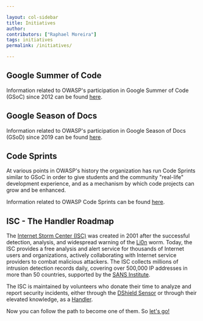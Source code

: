 ```yaml
---

layout: col-sidebar
title: Initiatives
author:
contributors: ["Raphael Moreira"]
tags: initiatives
permalink: /initiatives/

---
```


## Google Summer of Code

Information related to OWASP's participation in Google Summer of Code (GSoC) since 2012 can be found [here](gsoc).

## Google Season of Docs

Information related to OWASP's participation in Google Season of Docs (GSoD) since 2019 can be found [here](gsod).


## Code Sprints

At various points in OWASP's history the organization has run Code Sprints similar to GSoC in order to give students and the community "real-life" development experience, and as a mechanism by which code projects can grow and be enhanced.

Information related to OWASP Code Sprints can be found [here](code_sprint).

## ISC - The Handler Roadmap
The [Internet Storm Center (ISC)](https://isc.sans.edu/about.html) was created in 2001 after the successful detection, 
analysis, and widespread warning of the [Li0n](http://virus.wikidot.com/lion) worm. Today, the ISC provides a free analysis 
and alert service for thousands of Internet users and organizations, actively collaborating with Internet service providers 
to combat malicious attackers. The ISC collects millions of intrusion detection records daily, covering over 500,000 IP 
addresses in more than 50 countries, supported by the [SANS Institute](https://www.sans.org/about/).

The ISC is maintained by volunteers who donate their time to analyze and report security incidents, either through the
[DShield Sensor](https://isc.sans.edu/howto.html) or through their elevated knowledge, as a [Handler](https://isc.sans.edu/handler_list.html).

Now you can follow the path to become one of them. So [let's go!](isc_handler_roadmap/index.md)